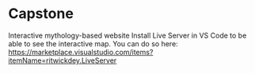 # Capstone
Interactive mythology-based website
Install Live Server in VS Code to be able to see the interactive map. You can do so here: https://marketplace.visualstudio.com/items?itemName=ritwickdey.LiveServer
